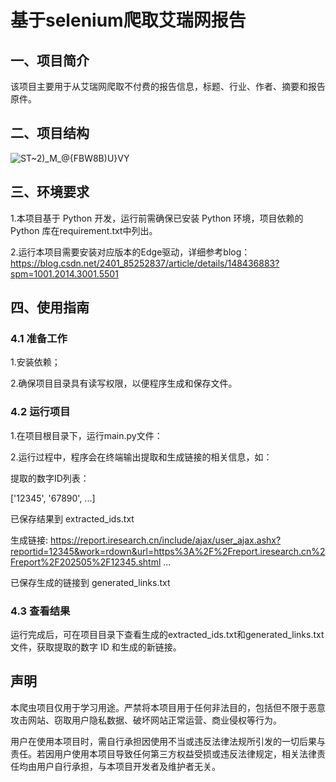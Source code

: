 # 基于selenium爬取艾瑞网报告


## 一、项目简介
该项目主要用于从艾瑞网爬取不付费的报告信息，标题、行业、作者、摘要和报告原件。

## 二、项目结构
![` ST~2)_M_@{FBW8B`)U}VY](https://github.com/user-attachments/assets/83d0e204-1be0-41c5-907a-237d8dba0dc3)

## 三、环境要求
1.本项目基于 Python 开发，运行前需确保已安装 Python 环境，项目依赖的 Python 库在requirement.txt中列出。

2.运行本项目需要安装对应版本的Edge驱动，详细参考blog：https://blog.csdn.net/2401_85252837/article/details/148436883?spm=1001.2014.3001.5501

## 四、使用指南
### 4.1 准备工作
1.安装依赖；

2.确保项目目录具有读写权限，以便程序生成和保存文件。

### 4.2 运行项目
1.在项目根目录下，运行main.py文件：

2.运行过程中，程序会在终端输出提取和生成链接的相关信息，如：

提取的数字ID列表：

['12345', '67890', ...]

已保存结果到 extracted_ids.txt

生成链接: https://report.iresearch.cn/include/ajax/user_ajax.ashx?reportid=12345&work=rdown&url=https%3A%2F%2Freport.iresearch.cn%2Freport%2F202505%2F12345.shtml
...

已保存生成的链接到 generated_links.txt

### 4.3 查看结果

运行完成后，可在项目目录下查看生成的extracted_ids.txt和generated_links.txt文件，获取提取的数字 ID 和生成的新链接。

## 声明
本爬虫项目仅用于学习用途。严禁将本项目用于任何非法目的，包括但不限于恶意攻击网站、窃取用户隐私数据、破坏网站正常运营、商业侵权等行为。

用户在使用本项目时，需自行承担因使用不当或违反法律法规所引发的一切后果与责任。若因用户使用本项目导致任何第三方权益受损或违反法律规定，相关法律责任均由用户自行承担，与本项目开发者及维护者无关。
